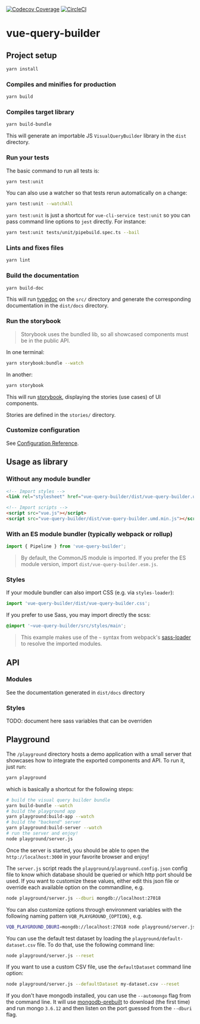 [![Codecov Coverage](https://img.shields.io/codecov/c/github/ToucanToco/vue-query-builder.svg?style=flat-square)](https://codecov.io/gh/ToucanToco/vue-query-builder/)
[![CircleCI](https://img.shields.io/circleci/project/github/ToucanToco/vue-query-builder.svg)](https://circleci.com/gh/ToucanToco/vue-query-builder)

# vue-query-builder

## Project setup

```bash
yarn install
```

### Compiles and minifies for production

```bash
yarn build
```

### Compiles target library

```bash
yarn build-bundle
```

This will generate an importable JS `VisualQueryBuilder` library in the `dist` directory.

### Run your tests

The basic command to run all tests is:

```bash
yarn test:unit
```

You can also use a watcher so that tests rerun automatically
on a change:

```bash
yarn test:unit --watchAll
```

`yarn test:unit` is just a shortcut for `vue-cli-service test:unit` so you
can pass command line options to `jest` directly. For instance:

```bash
yarn test:unit tests/unit/pipebuild.spec.ts --bail
```

### Lints and fixes files

```bash
yarn lint
```

### Build the documentation

```bash
yarn build-doc
```

This will run [typedoc](https://typedoc.org/) on the `src/` directory and
generate the corresponding documentation in the `dist/docs` directory.

### Run the storybook

> Storybook uses the bundled lib, so all showcased components must be in the public API.

In one terminal:

```bash
yarn storybook:bundle --watch
```

In another:

```bash
yarn storybook
```

This will run [storybook](https://storybook.js.org/), displaying the stories
(use cases) of UI components.

Stories are defined in the `stories/` directory.

### Customize configuration

See [Configuration Reference](https://cli.vuejs.org/config/).

## Usage as library

### Without any module bundler

```html
<!-- Import styles -->
<link rel="stylesheet" href="vue-query-builder/dist/vue-query-builder.umd.min.js" />

<!-- Import scripts -->
<script src="vue.js"></script>
<script src="vue-query-builder/dist/vue-query-builder.umd.min.js"></script>
```

### With an ES module bundler (typically webpack or rollup)

```js
import { Pipeline } from 'vue-query-builder';
```

> By default, the CommonJS module is imported. If you prefer the ES module
> version, import `dist/vue-query-builder.esm.js`.

### Styles

If your module bundler can also import CSS (e.g. via `styles-loader`):

```js
import 'vue-query-builder/dist/vue-query-builder.css';
```

If you prefer to use Sass, you may import directly the scss:

```scss
@import '~vue-query-builder/src/styles/main';
```

> This example makes use of the `~` syntax from webpack's [sass-loader](https://github.com/webpack-contrib/sass-loader)
> to resolve the imported modules.

## API

### Modules

See the documentation generated in `dist/docs` directory

### Styles

TODO: document here sass variables that can be overriden

## Playground

The `/playground` directory hosts a demo application with a small server that
showcases how to integrate the exported components and API. To run it, just
run:

```bash
yarn playground
```

which is basically a shortcut for the following steps:

```bash
# build the visual query builder bundle
yarn build-bundle --watch
# build the playground app
yarn playground:build-app --watch
# build the "backend" server
yarn playground:build-server --watch
# run the server and enjoy!
node playground/server.js
```

Once the server is started, you should be able to open the
`http://localhost:3000` in your favorite browser and enjoy!

The `server.js` script reads the `playground/playground.config.json` config file
to know which database should be queried or which http port should be used. If
you want to customize these values, either edit this json file or override each
available option on the commandline, e.g.

```bash
node playground/server.js --dburi mongdb://localhost:27018
```

You can also customize options through environment variables with the following
naming pattern `VQB_PLAYGROUND_{OPTION}`, e.g.

```bash
VQB_PLAYGROUND_DBURI=mongdb://localhost:27018 node playground/server.js
```

You can use the default test dataset by loading the `playground/default-dataset.csv` file. To do that, use the following command line:

```bash
node playground/server.js --reset
```

If you want to use a custom CSV file, use the `defaultDataset` command line option:

```bash
node playground/server.js --defaultDataset my-dataset.csv --reset
```

If you don't have mongodb installed, you can use the `--automongo` flag from the
command line. It will use
[mongodb-prebuilt](https://github.com/winfinit/mongodb-prebuilt) to download
(the first time) and run mongo `3.6.12` and then listen on the port guessed from
the `--dburi` flag.
